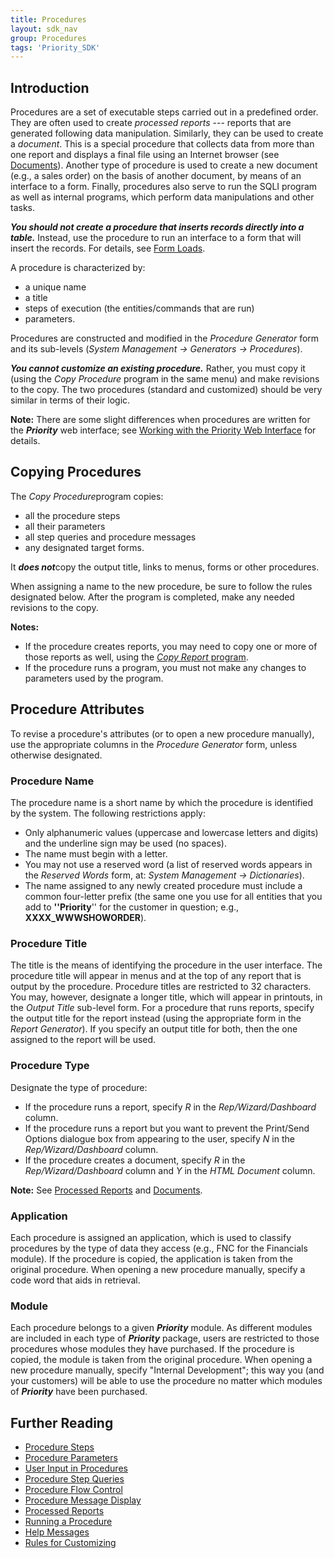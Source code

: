```yaml
---
title: Procedures
layout: sdk_nav
group: Procedures
tags: 'Priority_SDK'
---
```


## Introduction

Procedures are a set of executable steps carried out in a predefined
order. They are often used to create *processed reports* --- reports
that are generated following data manipulation. Similarly, they can be
used to create a *document*. This is a special procedure that collects
data from more than one report and displays a final file using an
Internet browser (see [Documents](Documents )). Another type
of procedure is used to create a new document (e.g., a sales order) on
the basis of another document, by means of an interface to a form.
Finally, procedures also serve to run the SQLI program as well as
internal programs, which perform data manipulations and other tasks.

***You should not create a procedure that inserts records directly into
a table.*** Instead, use the procedure to run an interface to a form
that will insert the records. For details, see [Form
Loads](Form-Loads ).

A procedure is characterized by:

-   a unique name
-   a title
-   steps of execution (the entities/commands that are run)
-   parameters.

Procedures are constructed and modified in the *Procedure Generator*
form and its sub-levels (*System Management → Generators → Procedures*).

***You cannot customize an existing procedure.*** Rather, you must copy
it (using the *Copy Procedure* program in the same menu) and make
revisions to the copy. The two procedures (standard and customized)
should be very similar in terms of their logic.

<!--- Adjust for Web focus -->

**Note:** There are some slight differences when procedures are written
for the ***Priority*** web interface; see [Working with the Priority Web
Interface](Working-with-the-Priority-Web-Interface ) for
details.


## Copying Procedures 

The *Copy Procedure*program copies:

-   all the procedure steps
-   all their parameters
-   all step queries and procedure messages
-   any designated target forms.

It ***does not***copy the output title, links to menus, forms or other
procedures.

When assigning a name to the new procedure, be sure to follow the rules
designated below. After the program is completed, make any needed
revisions to the copy.


**Notes:**

-   If the procedure creates reports, you may need to copy one or more
    of those reports as well, using the [*Copy Report*
    program](Reports ).
-   If the procedure runs a program, you must not make any changes to
    parameters used by the program.


## Procedure Attributes 

To revise a procedure\'s attributes (or to open a new procedure
manually), use the appropriate columns in the *Procedure Generator*
form, unless otherwise designated.

### Procedure Name 

The procedure name is a short name by which the procedure is identified
by the system. The following restrictions apply:

-   Only alphanumeric values (uppercase and lowercase letters and
    digits) and the underline sign may be used (no spaces).
-   The name must begin with a letter.
-   You may not use a reserved word (a list of reserved words appears in
    the *Reserved Words* form, at: *System Management → Dictionaries*).
-   The name assigned to any newly created procedure must include a
    common four-letter prefix (the same one you use for all entities
    that you add to **\'\'Priority**\'\' for the customer in question;
    e.g., **XXXX_WWWSHOWORDER**).

### Procedure Title 

The title is the means of identifying the procedure in the user
interface. The procedure title will appear in menus and at the top of
any report that is output by the procedure. Procedure titles are
restricted to 32 characters. You may, however, designate a longer title,
which will appear in printouts, in the *Output Title* sub-level form.
For a procedure that runs reports, specify the output title for the
report instead (using the appropriate form in the *Report Generator*).
If you specify an output title for both, then the one assigned to the
report will be used.

### Procedure Type 

Designate the type of procedure:

-   If the procedure runs a report, specify *R* in the
    *Rep/Wizard/Dashboard* column.
-   If the procedure runs a report but you want to prevent the
    Print/Send Options dialogue box from appearing to the user, specify
    *N* in the *Rep/Wizard/Dashboard* column.
-   If the procedure creates a document, specify *R* in the
    *Rep/Wizard/Dashboard* column and *Y* in the *HTML Document* column.


**Note:** See [Processed Reports](Processed-Report ) and
[Documents](Documents ).


### Application

Each procedure is assigned an application, which is used to classify
procedures by the type of data they access (e.g., FNC for the Financials
module). If the procedure is copied, the application is taken from the
original procedure. When opening a new procedure manually, specify a
code word that aids in retrieval.

### Module

Each procedure belongs to a given ***Priority*** module. As different
modules are included in each type of ***Priority*** package, users are
restricted to those procedures whose modules they have purchased. If the
procedure is copied, the module is taken from the original procedure.
When opening a new procedure manually, specify "Internal Development";
this way you (and your customers) will be able to use the procedure no
matter which modules of ***Priority*** have been purchased.

## Further Reading 

-   [Procedure Steps](Procedure-Steps )
-   [Procedure Parameters](Procedure-Parameters )
-   [User Input in Procedures](Procedure-Input )
-   [Procedure Step Queries](Procedure-Step-Queries )
-   [Procedure Flow Control](Procedure-Flow-Control )
-   [Procedure Message Display](Procedure-Messages )
-   [Processed Reports](Processed-Report )
-   [Running a Procedure](Run-Procedure )
-   [Help Messages](Help-Messages )
-   [Rules for Customizing](Customization-Rules )
